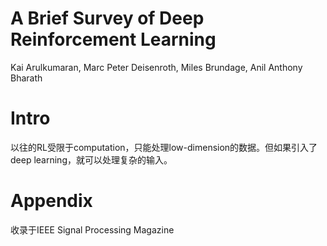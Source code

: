 # A Brief Survey of Deep Reinforcement Learning

Kai Arulkumaran, Marc Peter Deisenroth, Miles Brundage, Anil Anthony Bharath

# Intro

以往的RL受限于computation，只能处理low-dimension的数据。但如果引入了deep learning，就可以处理复杂的输入。

# Appendix

收录于IEEE Signal Processing Magazine